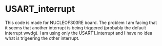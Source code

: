 # USART_interrupt

This code is made for NUCLEOF303RE board. 
The problem I am facing that it seems that another interrupt is being triggered (probably the default interrupt wwdg).
I am using only the USART1_interrupt and I have no idea what is trigeering the other interrupt.